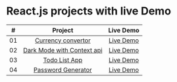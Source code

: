 # React.js projects with live Demo

<table>
<thead>
<tr>
<th align="center">#</th>
<th align="center">Project</th>
<th align="center">Live Demo</th>
</tr>
</thead>
<tbody>
<tr>
<td align="center">01</td>
<td align="center"><a href="https://github.com/sainijitendrakumar/react.js/tree/main/Currency%20convertor">Currency convertor</a></td>
<td align="center"><a href="https://react-js-99ei.vercel.app/" rel="nofollow">Live Demo</a></td>
</tr>
<tr>
<td align="center">02</td>
<td align="center"><a href="https://github.com/sainijitendrakumar/react.js/tree/main/background%20change%20with%20context">Dark Mode with Context api</a></td>
<td align="center"><a href="https://react-js-livid.vercel.app/" rel="nofollow">Live Demo</a></td>
</tr>
<tr>
<td align="center">03</td>
<td align="center"><a href="https://github.com/sainijitendrakumar/react.js/tree/main/context_api_with_local_storage">Todo List App</a></td>
<td align="center"><a href="https://react-js-7czk.vercel.app/" rel="nofollow">Live Demo</a></td>
</tr>
<td align="center">04</td>
<td align="center"><a href="https://github.com/sainijitendrakumar/React.js-Projects/tree/main/password_generator">Password Generator</a></td>
<td align="center"><a href="https://react-js-projects-gold.vercel.app/" rel="nofollow">Live Demo</a></td>
</tr>

</tbody>
</table>
